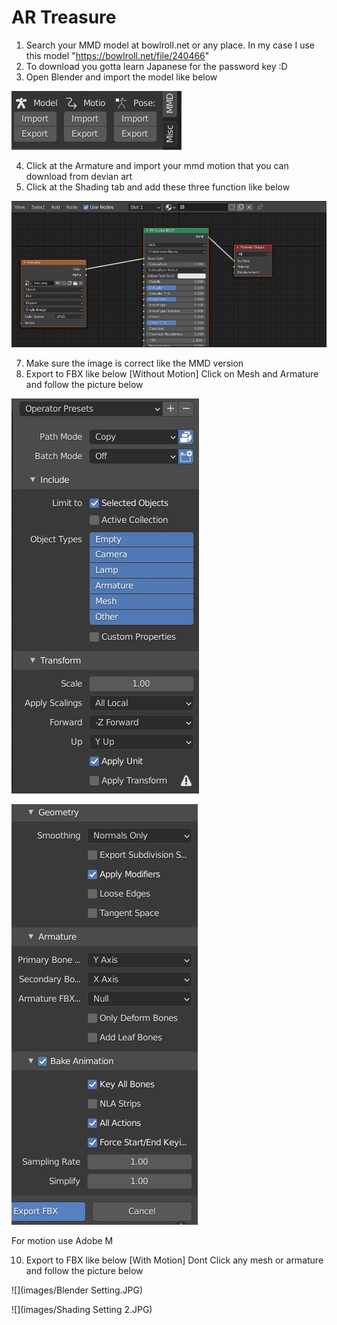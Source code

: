 # AR Treasure

1) Search your MMD model at bowlroll.net or any place. In my case I use this model "https://bowlroll.net/file/240466"
2) To download you gotta learn Japanese for the password key :D
3) Open Blender and import the model like below

![](images/import.JPG)

4) Click at the Armature and import your mmd motion that you can download from devian art
5) Click at the Shading tab and add these three function like below 

![](images/Shading.JPG)

7) Make sure the image is correct like the MMD version
8) Export to FBX like below [Without Motion]
Click on Mesh and Armature and follow the picture below

![](images/Mixamo.JPG)

![](images/Mixamo2.JPG)

For motion use Adobe M

10) Export to FBX like below [With Motion]
Dont Click any mesh or armature and follow the picture below

![](images/Blender Setting.JPG)

![](images/Shading Setting 2.JPG)
